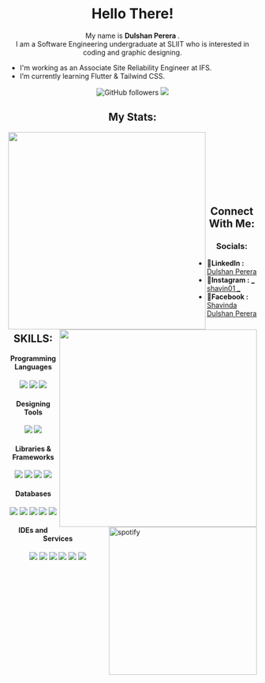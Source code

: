 <h1 align='center'> Hello There!</h1>

<p align='center'>My name is <b> Dulshan Perera </b>.<br/> I am a Software Engineering undergraduate at SLIIT who is interested in coding and graphic designing.</p>

-  I'm working as an Associate Site Reliability Engineer at IFS.
-  I’m currently learning Flutter & Tailwind CSS.
<p align='center'><img alt="GitHub followers" src="https://img.shields.io/github/followers/dulshan-perera?style=social">
<img src=https://komarev.com/ghpvc/?username=dulshan-perera&style=flat-square&color=brightgreen /></p>

<h2 align='center'>My Stats:</h2>

[<img align="left" src = "https://git-readme-stats-5zub4efoa-dulshan-perera.vercel.app/api?username=dulshan-perera&&count_private=true&show_icons=true&theme=dark" width="400px"/>](git-readme-stats-lake.vercel.app)

[<img align="right" src = "http://github-readme-streak-stats.herokuapp.com?user=dulshan-perera&theme=dark&date_format=M%20j%5B%2C%20Y%5D" width="400px"/>](https://git.io/streak-stats)

<br/><br/><br/><br/><br/><br/><br/>
<h2 align='center'>Connect With Me:</h2>

<h3 align='center'>Socials:</h3>

[<img align="right" src="https://spotify-eq-git-master-dulshan-perera.vercel.app/api/spotify/" alt="spotify" width="300px"/>](https://open.spotify.com/user/31eciunzi2m37sgte5wfybydcu6i?si=8e8b3fbc38b04cde)

- 🤝<b>LinkedIn :</b> <a href='https://www.linkedin.com/in/dulshan-perera-5a2a81216/'>Dulshan Perera </a>
- 🤝<b>Instagram :</b> <a href='https://www.instagram.com/_shavin01_/'> _ shavin01 _ </a>
- 🤝<b>Facebook :</b> <a href='https://www.facebook.com/profile.php?id=100012793410934'>Shavinda Dulshan Perera </a>

<h2 align='center'>SKILLS:</h2>

<h4 align='center'>Programming Languages</h4>

<p align='center'>
<img src=https://img.shields.io/badge/C-00599C?style=for-the-badge&logo=c&logoColor=white />
<img src=https://img.shields.io/badge/C%2B%2B-00599C?style=for-the-badge&logo=c%2B%2B&logoColor=white />
<img src=https://img.shields.io/badge/Java-ED8B00?style=for-the-badge&logo=java&logoColor=white /></p>

<h4 align='center'>Designing Tools</h4>

<p align='center'>
<img src=https://img.shields.io/badge/Illustrator-FF8C00?style=for-the-badge&logo=adobeillustrator&logoColor=white /> 
<img src=https://img.shields.io/badge/Photoshop-0000FF?style=for-the-badge&logo=adobephotoshop&logoColor=white /></p>

<h4 align='center'>Libraries & Frameworks</h4>

<p align='center'>
<img src=https://img.shields.io/badge/Redux-593D88?style=for-the-badge&logo=redux&logoColor=white />
<img src=https://img.shields.io/badge/React-20232A?style=for-the-badge&logo=react&logoColor=61DAFB />
<img src=https://img.shields.io/badge/Bootstrap-563D7C?style=for-the-badge&logo=bootstrap&logoColor=white />
<img src=https://img.shields.io/badge/Springboot-41A317?style=for-the-badge&logo=springboot&logoColor=white /></p>

<h4 align='center'>Databases</h4>

<p align='center'>
<img src=https://img.shields.io/badge/PostgreSQL-316192?style=for-the-badge&logo=postgresql&logoColor=white />
<img src=https://img.shields.io/badge/firebase-ffca28?style=for-the-badge&logo=firebase&logoColor=white />
<img src=https://img.shields.io/badge/SQLite-07405E?style=for-the-badge&logo=sqlite&logoColor=white />
<img src=https://img.shields.io/badge/mongoDB-7fff00?style=for-the-badge&logo=mongodb&logoColor=white />
<img src=https://img.shields.io/badge/MySQL-00758F?style=for-the-badge&logo=mysql&logoColor=white /></p>


<h4 align='center'>IDEs and Services</h4>

<p align='center'>
<img src=https://img.shields.io/badge/Visual_Studio_Code-0078D4?style=for-the-badge&logo=visual%20studio%20code&logoColor=white />
<img src=https://img.shields.io/badge/Visual_Studio_2019-5C2D91?style=for-the-badge&logo=visual%20studio&logoColor=white />
<img src=https://img.shields.io/badge/Git-F05032?style=for-the-badge&logo=git&logoColor=white />
<img src=https://img.shields.io/badge/Postman-FF8400?style=for-the-badge&logo=postman&logoColor=white />
<img src=https://img.shields.io/badge/Eclipse-430098?style=for-the-badge&logo=eclipse&logoColor=white />
<img src=https://img.shields.io/badge/Android_Studio-808080?style=for-the-badge&logo=androidstudio&logoColor=white /></p>

<!--
**dulshan-perera/dulshan-perera** is a ✨ _special_ ✨ repository because its `README.md` (this file) appears on your GitHub profile.
Here are some ideas:

- 🔭 I’m currently working on ...
-  I’m currently learning ...
- 👯 I’m looking to collaborate on ...
- 🤔 I’m looking for help with ...
- 💬 Ask me about ...
- 📫 How to reach me: ...
- 😄 Pronouns: ...
- ⚡ Fun fact: ...
-->
